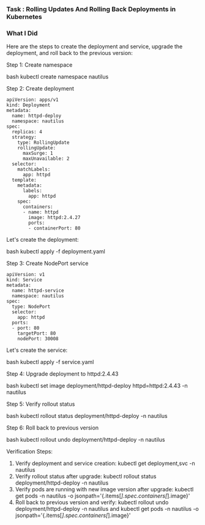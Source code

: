 ### Task : Rolling Updates And Rolling Back Deployments in Kubernetes



### What I Did

Here are the steps to create the deployment and service, upgrade the deployment, and roll back to the previous version:

Step 1: Create namespace

bash
kubectl create namespace nautilus


Step 2: Create deployment
```
apiVersion: apps/v1
kind: Deployment
metadata:
  name: httpd-deploy
  namespace: nautilus
spec:
  replicas: 4
  strategy:
    type: RollingUpdate
    rollingUpdate:
      maxSurge: 1
      maxUnavailable: 2
  selector:
    matchLabels:
      app: httpd
  template:
    metadata:
      labels:
        app: httpd
    spec:
      containers:
      - name: httpd
        image: httpd:2.4.27
        ports:
        - containerPort: 80
```

Let's create the deployment:

bash
kubectl apply -f deployment.yaml


Step 3: Create NodePort service
```
apiVersion: v1
kind: Service
metadata:
  name: httpd-service
  namespace: nautilus
spec:
  type: NodePort
  selector:
    app: httpd
  ports:
  - port: 80
    targetPort: 80
    nodePort: 30008
```

Let's create the service:

bash
kubectl apply -f service.yaml


Step 4: Upgrade deployment to httpd:2.4.43

bash
kubectl set image deployment/httpd-deploy httpd=httpd:2.4.43 -n nautilus


Step 5: Verify rollout status

bash
kubectl rollout status deployment/httpd-deploy -n nautilus


Step 6: Roll back to previous version

bash
kubectl rollout undo deployment/httpd-deploy -n nautilus


Verification Steps:

1. Verify deployment and service creation: kubectl get deployment,svc -n nautilus
2. Verify rollout status after upgrade: kubectl rollout status deployment/httpd-deploy -n nautilus
3. Verify pods are running with new image version after upgrade: kubectl get pods -n nautilus -o jsonpath='{.items[*].spec.containers[*].image}'
4. Roll back to previous version and verify: kubectl rollout undo deployment/httpd-deploy -n nautilus and kubectl get pods -n nautilus -o jsonpath='{.items[*].spec.containers[*].image}'
